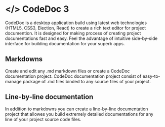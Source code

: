 # </> CodeDoc 3
CodeDoc is a desktop application build using latest web technologies (HTML5, CSS3, Election, React) to create a rich text editor for project documention. It is designed for making process of creating project documentations fast and easy.
Feel the advantage of intuitive side-by-side interface for building documentation for your superb apps.

## Markdowns
Create and edit any .md markdown files or create a CodeDoc documentation project.
CodeDoc documentation project consist of easy-to-manage package of .md files binded to any source files of your project.

## Line-by-line documentation
In addition to markdowns you can create a line-by-line documentation project that allowes you build extremely detailed
documentations for any line of your project source code files.
